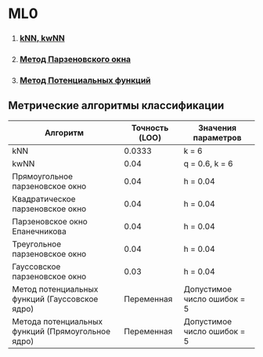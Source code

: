 # ML0

1. ### [kNN, kwNN](/lab1)
1. ### [Метод Парзеновского окна](/lab2)
1. ### [Метод Потенциальных функций](/lab3)

## Метрические алгоритмы классификации
| Алгоритм      | Точность (LOO)|   Значения параметров|
| ------------- | ------------- | -------------------- |
| kNN           | 0.0333        |  k = 6               |
| kwNN          | 0.04          |  q = 0.6, k = 6     |
| Прямоугольное парзеновское окно | 0.04  | h = 0.04|
| Квадратическое парзеновское окно |  0.04            | h = 0.04 |
| Парзеновское окно Епанечникова|  0.04            | h =  0.04 |
| Треугольное парзеновское окно |   0.04            | h =  0.04 |
| Гауссовское парзеновское окно |    0.03           | h =  0.04 |
| Метод потенциальных функций (Гауссовское ядро) | Переменная | Допустимое число ошибок = 5 |
| Метода потенциальных функций (Прямоугольное ядро) | Переменная | Допустимое число ошибок = 5 |
